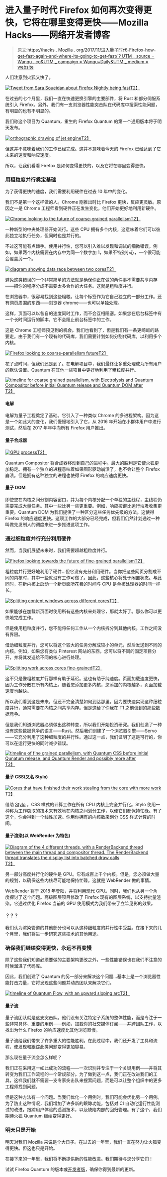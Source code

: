 # 进入量子时代 Firefox 如何再次变得更快，它将在哪里变得更快——Mozilla Hacks——网络开发者博客

> 原文:[https://hacks . Mozilla . org/2017/11/进入量子时代-Firefox-how-get-fast-again-and-where-its-going-to-get-fast/？UTM _ source = Wanqu . co&UTM _ campaign = Wanqu+Daily&UTM _ medium = website](https://hacks.mozilla.org/2017/11/entering-the-quantum-era-how-firefox-got-fast-again-and-where-its-going-to-get-faster/?utm_source=wanqu.co&utm_campaign=Wanqu+Daily&utm_medium=website)



人们注意到火狐又快了。

[![Tweet from Sara Soueidan about Firefox Nightly being fast](../Images/2e1ead64348d12ae7380b7dd2580a60f.png)T2】](https://hacks.mozilla.org/files/2017/11/tweet3.png)

在过去的七个月里，我们一直在快速更换引擎的主要部件，将 Rust 和部分伺服系统引入 Firefox。另外，我们有一支浏览器性能突击队在代码库中搜索性能问题，有明显的也有不明显的。

我们称这个项目为 Quantum，重生的 Firefox Quantum 的第一个通用版本将于明天发布。

[![orthographic drawing of jet engine](../Images/b39c566f6eb7992bffd487e3db29daa1.png)T2】](https://hacks.mozilla.org/files/2017/11/engine01.png)

但这并不意味着我们的工作已经完成。这并不意味着今天的 Firefox 已经达到了它未来的速度和响应速度。

所以，让我们看看 Firefox 是如何变得更快的，以及它将在哪里变得更快。

### 用粗粒度并行奠定基础

为了获得更快的速度，我们需要利用硬件在过去 10 年中的变化。

我们不是第一个这样做的人。Chrome 刚推出时比 Firefox 更快，反应更灵敏。原因之一是 Chrome 工程师看到硬件正在发生变化，他们开始更好地利用新硬件。

[![Chrome looking to the future of coarse-grained parallelism](../Images/b588eba3c51cd1ce66e25279c6a98d30.png)T2】](https://hacks.mozilla.org/files/2017/11/scope02.png)

一种新型的中央处理器开始流行。这些 CPU 拥有多个内核，这意味着它们可以彼此独立地执行任务，但同时也是并行的。

不过这可能有点棘手。使用并行性，您可以引入难以发现和调试的细微错误。例如，如果两个内核需要在内存中为同一个数字加 1，如果不特别小心，一个很可能会覆盖另一个。

[![diagram showing data race between two cores](../Images/e716e9889bfb0f453258167683bbaa7c.png)T2】](https://hacks.mozilla.org/files/2017/11/race_condition_atomic18.png)

避免这类错误的一个非常简单的方法就是确保你正在做的两件事不需要共享内存——把你的程序分成不需要太多合作的大任务。这就是粗粒度并行。

在浏览器中，很容易找到这些粗粮。让每个标签作为它自己独立的一部分工作。还有网页周围的东西——浏览器 chrome——也可以单独处理。

这样，页面可以以各自的速度同时工作，而不会互相阻塞。如果您在后台标签中有一个长时间运行的脚本，它不会阻止前台标签中的工作。

这是 Chrome 工程师预见到的机会。我们也看到了，但是我们有一条更崎岖的路要走。由于我们有一个现有的代码库，我们需要计划如何分割代码库，以利用多个内核。

[![Firefox looking to coarse-parallelism future](../Images/54e06cd4b59cba5be143196423c9911e.png)T2】](https://hacks.mozilla.org/files/2017/11/scope04.png)

花了点时间，但我们还是到了。在电解项目中，我们最终让多重处理成为所有用户的默认设置。Quantum 在其他一些项目中更好地利用了粗粒度并行。

[![timeline for coarse grained parallelism, with Electrolysis and Quantum Compositor before initial Quantum release and Quantum DOM after](../Images/41f965f46198469b7255002e4dc41b78.png)T2】](https://hacks.mozilla.org/files/2017/11/graphs-draft01.png)

#### 电解

电解为量子工程奠定了基础。它引入了一种类似 Chrome 的多进程架构。因为这是一个如此大的变化，我们慢慢地引入了它，从 2016 年开始在小群体用户中进行测试，然后在 2017 年年中向所有 Firefox 用户推出。

#### 量子合成器

[![GPU process](../Images/947c34fb03c5c46eb9a456d7b0df7903.png)T2】](https://hacks.mozilla.org/files/2017/11/16.png)

Quantum Compositor 将合成器移动到自己的进程中。最大的胜利是它使火狐更加稳定。拥有一个独立的进程意味着如果图形驱动崩溃了，也不会让整个 Firefox 崩溃。但是拥有这种独立的进程也使得 Firefox 的响应速度更快。

#### 量子 DOM

即使您在内核之间分割内容窗口，并为每个内核分配一个单独的主线程，主线程仍需要完成大量任务。其中一些比另一些更重要。例如，响应按键比运行垃圾收集更重要。Quantum DOM 为我们提供了一种区分这些任务优先级的方法。这使得 Firefox 的响应速度更快。这项工作的大部分已经完成，但我们仍然计划通过一种叫做先发制人的调度来进一步推进这项工作。

### 通过细粒度并行充分利用硬件

然而，当我们展望未来时，我们需要超越粗粒度并行。

[![Firefox looking towards the future of fine-grained parallelism](../Images/ecd5655abcb60e0cfad2784eff226bd7.png)T2】](https://hacks.mozilla.org/files/2017/11/scope05.png)

粗粒度并行更好地利用了硬件…但它没有充分利用硬件。当你把这些网页分割成不同的内核时，其中一些就没有工作可做了。因此，这些核心将处于闲置状态。与此同时，在新内核上启动一个新页面所花费的时间与 CPU 是单核处理器的时间一样长。

[![Splitting content windows across different cores](../Images/3986a712b979d0bd146de8002c66b948.png)T2】](https://hacks.mozilla.org/files/2017/11/core_splitting06.png)

如果能够在加载新页面时使用所有这些内核来处理它，那就太好了。那么你可以更快地完成工作。

但是使用粗粒度并行，您不能将任何工作从一个内核拆分到其他内核。工作之间没有界限。

借助细粒度并行，您可以将这个较大的任务分解成较小的单元，然后发送到不同的内核。例如，如果您有类似 Pinterest 网站的东西，您可以将不同的固定项目分开，并将其发送给不同的核心进行处理。

[![Splitting work across cores fine-grained](../Images/cc5a2b3f9d1890e5810b3d1da25559e6.png)T2】](https://hacks.mozilla.org/files/2017/11/core_splitting_fine03.png)

这不只是像粗粒度并行那样有助于延迟。这也有助于纯速度。页面加载速度更快，因为工作分散在所有内核上。随着您添加更多内核，您添加的内核越多，页面加载速度也越快。

所以我们看到这是未来，但还不完全清楚如何到达那里。因为要快速实现这种细粒度并行，通常需要在内核之间共享内存。但是这给了你我在 T1 之前谈到的那些数据竞争。

但是我们知道浏览器必须做出这种转变，所以我们开始投资研究。我们创造了一种没有这些数据竞争的语言——Rust。然后我们创建了一个浏览器引擎——Servo——它充分利用了这种细粒度的并行性。通过这一点，我们证明了这是可行的，你可以在运行更快的同时减少错误。

[![timeline of fine grained parallelism, with Quantum CSS before initial Qunatum release, and Quantum Render and possibly more after](../Images/a30aebdba20f6889264ec5337c38f7ff.png)T2】](https://hacks.mozilla.org/files/2017/11/graphs-draft02.png)

#### 量子 CSS(又名 Stylo)

[![Cores that have finished their work stealing from the core with more work](../Images/d793caa11bf7be395e64d9b0e5d95e25.png)T2】](https://hacks.mozilla.org/files/2017/08/18.png)

借助 [Stylo](https://hacks.mozilla.org/2017/08/inside-a-super-fast-css-engine-quantum-css-aka-stylo/) ，CSS 样式的计算工作在所有 CPU 内核上完全并行化。Stylo 使用一种称为工作窃取的技术来有效地在内核之间划分工作，以便它们都保持忙碌。有了这个，你会得到一个线性加速。你用你拥有的内核数来划分 CSS 样式计算的时间。

#### 量子渲染(以 WebRender 为特色)

[![Diagram of the 4 different threads, with a RenderBackend thread between the main thread and compositor thread. The RenderBackend thread translates the display list into batched draw calls](../Images/16a49857d404c354cf498e4d33724cea.png)T2】](https://hacks.mozilla.org/files/2017/10/32.png)

另一部分高度并行化的硬件是 GPU。它有成百上千个内核。但是，您必须做大量的规划，以确保这些内核尽可能地保持忙碌。这就是 WebRender 做的事情。

WebRender 将于 2018 年登陆，并将利用现代 GPU。同时，我们也从另一个角度探讨了这个问题。高级图层项目修改了 Firefox 现有的图层系统，以支持批量渲染。它通过优化 Firefox 当前的 GPU 使用模式为我们带来了立竿见影的效果。

#### ？？？

我们认为渲染管道的其他部分也可以从这种细粒度的并行性中受益。在接下来的几个月里，我们将进一步研究这些技术的其他用途。

### 确保我们继续变得更快，永远不再变慢

除了这些我们知道必须要做的主要架构更改之外，一些性能错误也在我们不注意的时候溜进了代码库。

因此，我们创建了 Quantum 的另一部分来解决这个问题…基本上是一个浏览器性能打击力量，它将发现这些问题并动员团队来解决它们。

[![timeline of Quantum Flow, with an upward sloping arc](../Images/cdb741dd8916fde2e3762ac6ff4209e3.png)T2】](https://hacks.mozilla.org/files/2017/11/graphs-draft03.png)

#### 量子流

量子流团队就是这支突击队。他们没有关注特定子系统的整体性能，而是专注于一些非常具体、重要的用例——例如，加载你的社交媒体订阅——并跨团队工作，以找出为什么 Firefox 的响应速度比其他浏览器慢。

量子流给我们带来了许多重大的性能胜利。在此过程中，我们还开发了工具和流程，使发现和跟踪此类问题变得更加容易。

那么现在量子流会怎么样呢？

我们正在采用这一如此成功的流程——一次识别并专注于一个关键用例——并将其转变为我们工作流程的一个常规部分。为了做到这一点，我们正在改进我们的工具，这样我们就不需要一支专家突击队来搜索问题，而是可以让整个组织中的更多工程师找到问题。

但是这种方法有一个问题。当我们优化一个用例时，我们可能会优化另一个用例。为了防止这种情况，我们增加了许多新的跟踪功能，包括对 CI 自动化运行性能测试的改进，跟踪用户体验的遥测技术，以及缺陷内部的回归管理。有了这个，我们期待火狐 Quantum 继续变得更好。

### 明天只是开始

明天对我们 Mozilla 来说是个大日子。在过去的一年里，我们一直在努力让火狐变得更快。但这也只是开始。

在接下来的一年里，我们将不断提供新的性能改进。我们期待与您分享它们！

试试 Firefox Quantum 的版本或[开发者版](https://www.mozilla.org/firefox/developer/)，确保你得到最新的更新。

